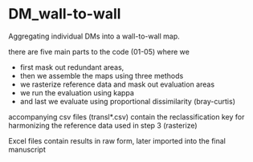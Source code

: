 # DM_wall-to-wall
Aggregating individual DMs into a wall-to-wall map. 

there are five main parts to the code (01-05) where we 
* first mask out redundant areas,
* then we assemble the maps using three methods
* we rasterize reference data and mask out evaluation areas
* we run the evaluation using kappa
* and last we evaluate using proportional dissimilarity (bray-curtis)

accompanying csv files (transl*.csv) contain the reclassification key for harmonizing the reference data used in step 3 (rasterize)

Excel files contain results in raw form, later imported into the final manuscript

